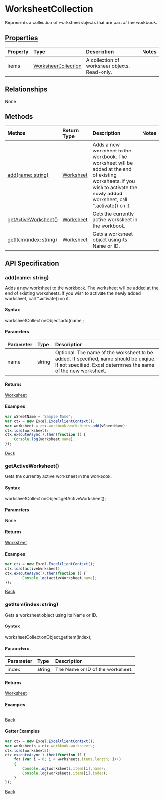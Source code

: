 # WorksheetCollection

Represents a collection of worksheet objects that are part of the workbook.

## [Properties](#getter-examples)
| Property       | Type    |Description|Notes |
|:---------------|:--------|:----------|:-----|
|items|[WorksheetCollection](worksheetcollection.md)|A collection of worksheet objects. Read-only.||

## Relationships
None

## Methods
| Methos           | Return Type    |Description|Notes |
|:---------------|:--------|:----------|:-----|
|[add(name: string)](#addname-string)|[Worksheet](worksheet.md)|Adds a new worksheet to the workbook. The worksheet will be added at the end of existing worksheets. If you wish to activate the newly added worksheet, call ".activate() on it.||
|[getActiveWorksheet()](#getactiveworksheet)|[Worksheet](worksheet.md)|Gets the currently active worksheet in the workbook.||
|[getItem(index: string)](#getitemindex-string)|[Worksheet](worksheet.md)|Gets a worksheet object using its Name or ID.||

## API Specification

### add(name: string)
Adds a new worksheet to the workbook. The worksheet will be added at the end of existing worksheets. If you wish to activate the newly added worksheet, call ".activate() on it.

#### Syntax
worksheetCollectionObject.add(name);

#### Parameters
| Parameter       | Type    |Description|
|:---------------|:--------|:----------|
|name|string|Optional. The name of the worksheet to be added. If specified, name should be unqiue. If not specified, Excel determines the name of the new worksheet.|

#### Returns
[Worksheet](worksheet.md)

#### Examples

```js
var wSheetName = 'Sample Name';
var ctx = new Excel.ExcelClientContext();
var worksheet = ctx.workbook.worksheets.add(wSheetName);
ctx.load(worksheet);
ctx.executeAsync().then(function () {
	Console.log(worksheet.name);
});
```


[Back](#methods)

### getActiveWorksheet()
Gets the currently active worksheet in the workbook.

#### Syntax
worksheetCollectionObject.getActiveWorksheet();

#### Parameters
None

#### Returns
[Worksheet](worksheet.md)

#### Examples

```js
var ctx = new Excel.ExcelClientContext();
ctx.load(activeWorksheet);
ctx.executeAsync().then(function () {
		Console.log(activeWorksheet.name);
});
```


[Back](#methods)

### getItem(index: string)
Gets a worksheet object using its Name or ID.

#### Syntax
worksheetCollectionObject.getItem(index);

#### Parameters
| Parameter       | Type    |Description|
|:---------------|:--------|:----------|
|index|string|The Name or ID of the worksheet.|

#### Returns
[Worksheet](worksheet.md)

#### Examples
```js

```

[Back](#methods)

#### Getter Examples


```js
var ctx = new Excel.ExcelClientContext();
var worksheets = ctx.workbook.worksheets;
ctx.load(worksheets);
ctx.executeAsync().then(function () {
	for (var i = 0; i < worksheets.items.length; i++)
	{
		Console.log(worksheets.items[i].name);
		Console.log(worksheets.items[i].index);
	}
});
```

[Back](#properties)
